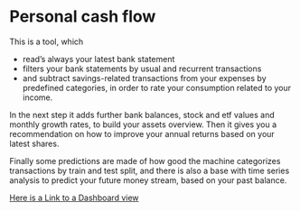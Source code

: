 # Personal cash flow

This is a tool, which
- read’s always your latest bank statement
- filters your bank statements by usual and recurrent transactions
- and subtract savings-related transactions from your expenses by predefined categories, in order to rate your consumption related to your income.

In the next step it adds further bank balances, stock and etf values and monthly growth rates, to build your assets overview. Then it gives you a recommendation on how to improve your annual returns based on your latest shares.

Finally some predictions are made of how good the machine categorizes transactions by train and test split, and there is also a base with time series analysis to predict your future money stream, based on your past balance.

[Here is a Link to a Dashboard view](https://share.streamlit.io/riasnazary/personalcashflow/app.py)
